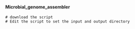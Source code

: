 #### Microbial_genome_assembler
```
# download the script
# Edit the script to set the input and output directory

```

